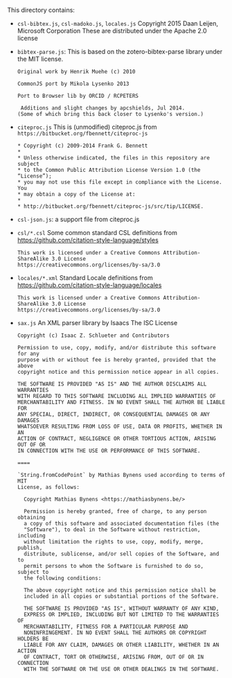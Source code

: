 This directory contains:

* `csl-bibtex.js`, `csl-madoko.js`, `locales.js`
  Copyright 2015 Daan Leijen, Microsoft Corporation 
  These are distributed under the Apache 2.0 license

* `bibtex-parse.js`: 
  This is based on the zotero-bibtex-parse library under the MIT license.
  ```  
  Original work by Henrik Muehe (c) 2010

  CommonJS port by Mikola Lysenko 2013
 
  Port to Browser lib by ORCID / RCPETERS

   Additions and slight changes by apcshields, Jul 2014.
  (Some of which bring this back closer to Lysenko's version.)
  ```

* `citeproc.js`
  This is (unmodified) citeproc.js from `https://bitbucket.org/fbennett/citeproc-js`
  ```   
  * Copyright (c) 2009-2014 Frank G. Bennett
  * 
  * Unless otherwise indicated, the files in this repository are subject
  * to the Common Public Attribution License Version 1.0 (the “License”);
  * you may not use this file except in compliance with the License. You
  * may obtain a copy of the License at:
  * 
  * http://bitbucket.org/fbennett/citeproc-js/src/tip/LICENSE.
  ```

* `csl-json.js`: a support file from citeproc.js

* `csl/*.csl`
  Some common standard CSL definitions from <https://github.com/citation-style-language/styles>
  ```
  This work is licensed under a Creative Commons Attribution-ShareAlike 3.0 License
  https://creativecommons.org/licenses/by-sa/3.0
  ```

* `locales/*.xml`
  Standard Locale definitions from <https://github.com/citation-style-language/locales>
  ```
  This work is licensed under a Creative Commons Attribution-ShareAlike 3.0 License
  https://creativecommons.org/licenses/by-sa/3.0
  ```

* `sax.js`
  An XML parser library by Isaacs
  The ISC License
  ```
  Copyright (c) Isaac Z. Schlueter and Contributors

  Permission to use, copy, modify, and/or distribute this software for any
  purpose with or without fee is hereby granted, provided that the above
  copyright notice and this permission notice appear in all copies.

  THE SOFTWARE IS PROVIDED "AS IS" AND THE AUTHOR DISCLAIMS ALL WARRANTIES
  WITH REGARD TO THIS SOFTWARE INCLUDING ALL IMPLIED WARRANTIES OF
  MERCHANTABILITY AND FITNESS. IN NO EVENT SHALL THE AUTHOR BE LIABLE FOR
  ANY SPECIAL, DIRECT, INDIRECT, OR CONSEQUENTIAL DAMAGES OR ANY DAMAGES
  WHATSOEVER RESULTING FROM LOSS OF USE, DATA OR PROFITS, WHETHER IN AN
  ACTION OF CONTRACT, NEGLIGENCE OR OTHER TORTIOUS ACTION, ARISING OUT OF OR
  IN CONNECTION WITH THE USE OR PERFORMANCE OF THIS SOFTWARE.

  ====

  `String.fromCodePoint` by Mathias Bynens used according to terms of MIT
  License, as follows:

    Copyright Mathias Bynens <https://mathiasbynens.be/>

    Permission is hereby granted, free of charge, to any person obtaining
    a copy of this software and associated documentation files (the
    "Software"), to deal in the Software without restriction, including
    without limitation the rights to use, copy, modify, merge, publish,
    distribute, sublicense, and/or sell copies of the Software, and to
    permit persons to whom the Software is furnished to do so, subject to
    the following conditions:

    The above copyright notice and this permission notice shall be
    included in all copies or substantial portions of the Software.

    THE SOFTWARE IS PROVIDED "AS IS", WITHOUT WARRANTY OF ANY KIND,
    EXPRESS OR IMPLIED, INCLUDING BUT NOT LIMITED TO THE WARRANTIES OF
    MERCHANTABILITY, FITNESS FOR A PARTICULAR PURPOSE AND
    NONINFRINGEMENT. IN NO EVENT SHALL THE AUTHORS OR COPYRIGHT HOLDERS BE
    LIABLE FOR ANY CLAIM, DAMAGES OR OTHER LIABILITY, WHETHER IN AN ACTION
    OF CONTRACT, TORT OR OTHERWISE, ARISING FROM, OUT OF OR IN CONNECTION
    WITH THE SOFTWARE OR THE USE OR OTHER DEALINGS IN THE SOFTWARE.
  ```    
